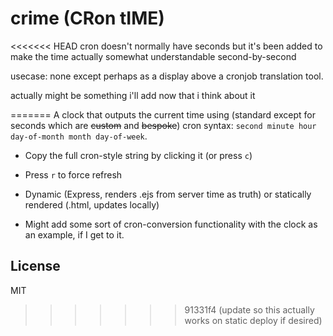 # crime (CRon tIME)

<<<<<<< HEAD
cron doesn't normally have seconds but it's been added to make the time actually somewhat understandable second-by-second

usecase: none except perhaps as a display above a cronjob translation tool.

actually might be something i'll add now that i think about it

=======
A clock that outputs the current time using (standard except for seconds which are ~~custom~~ and ~~bespoke~~) cron syntax: `second minute hour day-of-month month day-of-week`.

- Copy the full cron-style string by clicking it (or press `c`)
- Press `r` to force refresh
- Dynamic (Express, renders .ejs from server time as truth) or statically rendered (.html, updates locally)

- Might add some sort of cron-conversion functionality with the clock as an example, if I get to it.

## License

MIT
>>>>>>> 91331f4 (update so this actually works on static deploy if desired)

